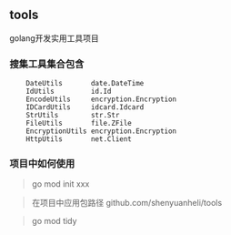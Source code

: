 ## tools
golang开发实用工具项目

### 搜集工具集合包含
```text
    DateUtils       date.DateTime
    IdUtils         id.Id
    EncodeUtils     encryption.Encryption
    IDCardUtils     idcard.Idcard
    StrUtils        str.Str
    FileUtils       file.ZFile
    EncryptionUtils encryption.Encryption
    HttpUtils       net.Client
```

### 项目中如何使用
> go mod init xxx

> 在项目中应用包路径 github.com/shenyuanheli/tools

> go mod tidy